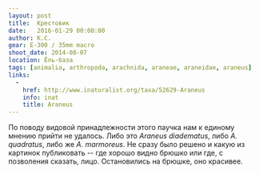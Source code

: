 ```yaml
---
layout: post
title:  Крестовик
date:   2016-01-29 00:00:00
author: К.С.
gear: E-300 / 35mm macro
shoot_date: 2014-08-07
location: Ёль-база
tags: [animalia, arthropoda, arachnida, araneae, araneidae, araneus]
links:
  -
    href: http://www.inaturalist.org/taxa/52629-Araneus
    info: inat
    title: Araneus
---
```


По поводу видовой принадлежности этого паучка нам к единому мнению прийти не удалось. Либо это _Araneus diadematus_, либо _A. quadratus_, либо же _A. marmoreus_. Не сразу было решено и какую из картинок публиковать -- где хорошо видно брюшко или где, с позволения сказать, лицо. Остановились на брюшке, оно красивее.
